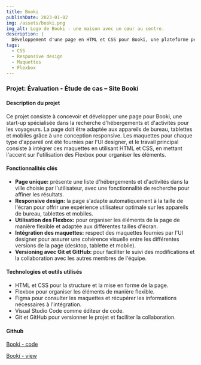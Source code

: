 ```yaml
---
title: Booki
publishDate: 2023-01-02
img: /assets/booki.png
img_alt: Logo de Booki - une maison avec un cœur au centre.
description: |
  Développement d'une page en HTML et CSS pour Booki, une plateforme permettant aux utilisateurs de rechercher des hébergements et des activités dans la ville de leur choix, avec une interface responsive adaptée aux différents appareils. Utilisation des Flexbox pour organiser les éléments.
tags:
  - CSS
  - Responsive design
  - Maquettes
  - Flexbox
---
```


### Projet: Évaluation - Étude de cas – Site Booki

#### Description du projet

Ce projet consiste à concevoir et développer une page pour Booki, une start-up spécialisée dans la recherche d'hébergements et d'activités pour les voyageurs. La page doit être adaptée aux appareils de bureau, tablettes et mobiles grâce à une conception responsive. Les maquettes pour chaque type d'appareil ont été fournies par l'UI designer, et le travail principal consiste à intégrer ces maquettes en utilisant HTML et CSS, en mettant l'accent sur l'utilisation des Flexbox pour organiser les éléments.

#### Fonctionnalités clés

- **Page unique:** présente une liste d'hébergements et d'activités dans la ville choisie par l'utilisateur, avec une fonctionnalité de recherche pour affiner les résultats.
- **Responsive design:** la page s'adapte automatiquement à la taille de l'écran pour offrir une expérience utilisateur optimale sur les appareils de bureau, tablettes et mobiles.
- **Utilisation des Flexbox:** pour organiser les éléments de la page de manière flexible et adaptée aux différentes tailles d'écran.
- **Intégration des maquettes:** respect des maquettes fournies par l'UI designer pour assurer une cohérence visuelle entre les différentes versions de la page (desktop, tablette et mobile).
- **Versioning avec Git et GitHub:** pour faciliter le suivi des modifications et la collaboration avec les autres membres de l'équipe.

#### Technologies et outils utilisés

- HTML et CSS pour la structure et la mise en forme de la page.
- Flexbox pour organiser les éléments de manière flexible.
- Figma pour consulter les maquettes et récupérer les informations nécessaires à l'intégration.
- Visual Studio Code comme éditeur de code.
- Git et GitHub pour versionner le projet et faciliter la collaboration.

#### Github

[Booki - code](https://github.com/NicolasODT/Booki)

[Booki - view](https://nicolasodt.github.io/Booki/)

